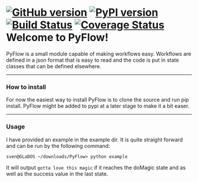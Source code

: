 [![GitHub version](https://badge.fury.io/gh/SvenWiltink%2FCodeFlow.svg)](https://badge.fury.io/gh/SvenWiltink%2FCodeFlow)
[![PyPI version](https://badge.fury.io/py/CodeFlow.svg)](https://badge.fury.io/py/CodeFlow)
[![Build Status](https://travis-ci.org/SvenWiltink/CodeFlow.svg?branch=master)](https://travis-ci.org/SvenWiltink/CodeFlow) [![Coverage Status](https://coveralls.io/repos/SvenWiltink/CodeFlow/badge.svg?branch=master&service=github)](https://coveralls.io/github/SvenWiltink/CodeFlow?branch=master)
Welcome to PyFlow!
===================


PyFlow is a small module capable of making workflows easy. Workflows are defined in a json format that is easy to read and the code is put in state classes that can be defined elsewhere.

---

### How to install ###

For now the easiest way to install PyFlow is to clone the source and run pip install. PyFlow might be added to pypi at a later stage to make it a bit easer.

---

### Usage ###
I have provided an example in the example dir. It is quite straight forward and can be run by the following command:
```
sven@GLaDOS ~/downloads/PyFlow> python example
```

It will output ```gotta love this magic``` if it reaches the doMagic state and as well as the success value in the last state.
